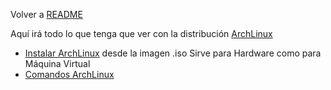 Volver a [README](../../README.md)

Aquí irá todo lo que tenga que ver con la distribución [ArchLinux](https://archlinux.org/)

- [Instalar ArchLinux](./Instalar%20ArchLinux.md) desde la imagen .iso
  Sirve para Hardware como para Máquina Virtual
- [Comandos ArchLinux](./Comandos%20ArchLinux.md)
